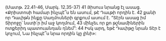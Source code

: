 (Մատթ. 22.41-46, Մարկ. 12.35-37)
41 Յիսուս նրանց էլ ասաց. «Քրիստոսի համար ինչպէ՞ս են ասում, թէ Դաւթի որդին է. 42 քանի որ Դաւիթն ինքը Սաղմոսների գրքում ասում է. “Տէրն ասաց իմ Տիրոջը՝ նստի՛ր իմ աջ կողմում, 43 մինչեւ որ քո թշնամիներին ոտքերիդ պատուանդան դնեմ”: 44 Իսկ արդ, եթէ Դաւիթը նրան Տէր է կոչում, Նա ինչպէ՞ս նրա որդին կը լինի»:
